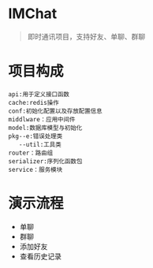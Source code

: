 # IMChat

>
>即时通讯项目，支持好友、单聊、群聊

# 项目构成

```
api:用于定义接口函数 
cache:redis操作 
conf:初始化配置以及存放配置信息 
middlware：应用中间件 
model:数据库模型与初始化 
pkg--e:错误处理类 
   --util:工具类 
router：路由组 
serializer:序列化函数包 
service：服务模块 
```

# 演示流程

- 单聊
- 群聊
- 添加好友
- 查看历史记录

